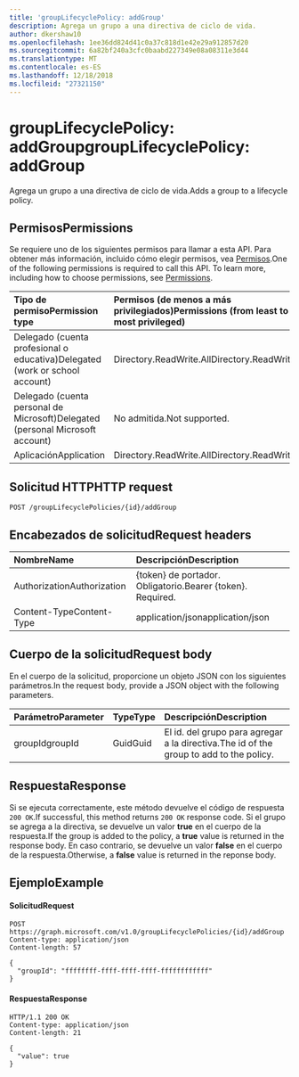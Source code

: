 ```yaml
---
title: 'groupLifecyclePolicy: addGroup'
description: Agrega un grupo a una directiva de ciclo de vida.
author: dkershaw10
ms.openlocfilehash: 1ee36dd824d41c0a37c818d1e42e29a912857d20
ms.sourcegitcommit: 6a82bf240a3cfc0baabd227349e08a08311e3d44
ms.translationtype: MT
ms.contentlocale: es-ES
ms.lasthandoff: 12/18/2018
ms.locfileid: "27321150"
---
```

# <a name="grouplifecyclepolicy-addgroup"></a><span data-ttu-id="d41e8-103">groupLifecyclePolicy: addGroup</span><span class="sxs-lookup"><span data-stu-id="d41e8-103">groupLifecyclePolicy: addGroup</span></span>

<span data-ttu-id="d41e8-104">Agrega un grupo a una directiva de ciclo de vida.</span><span class="sxs-lookup"><span data-stu-id="d41e8-104">Adds a group to a lifecycle policy.</span></span>

## <a name="permissions"></a><span data-ttu-id="d41e8-105">Permisos</span><span class="sxs-lookup"><span data-stu-id="d41e8-105">Permissions</span></span>

<span data-ttu-id="d41e8-p101">Se requiere uno de los siguientes permisos para llamar a esta API. Para obtener más información, incluido cómo elegir permisos, vea [Permisos](/graph/permissions-reference).</span><span class="sxs-lookup"><span data-stu-id="d41e8-p101">One of the following permissions is required to call this API. To learn more, including how to choose permissions, see [Permissions](/graph/permissions-reference).</span></span>


|<span data-ttu-id="d41e8-108">Tipo de permiso</span><span class="sxs-lookup"><span data-stu-id="d41e8-108">Permission type</span></span>      | <span data-ttu-id="d41e8-109">Permisos (de menos a más privilegiados)</span><span class="sxs-lookup"><span data-stu-id="d41e8-109">Permissions (from least to most privileged)</span></span>              |
|:--------------------|:---------------------------------------------------------|
|<span data-ttu-id="d41e8-110">Delegado (cuenta profesional o educativa)</span><span class="sxs-lookup"><span data-stu-id="d41e8-110">Delegated (work or school account)</span></span> | <span data-ttu-id="d41e8-111">Directory.ReadWrite.All</span><span class="sxs-lookup"><span data-stu-id="d41e8-111">Directory.ReadWrite.All</span></span>    |
|<span data-ttu-id="d41e8-112">Delegado (cuenta personal de Microsoft)</span><span class="sxs-lookup"><span data-stu-id="d41e8-112">Delegated (personal Microsoft account)</span></span> | <span data-ttu-id="d41e8-113">No admitida.</span><span class="sxs-lookup"><span data-stu-id="d41e8-113">Not supported.</span></span>    |
|<span data-ttu-id="d41e8-114">Aplicación</span><span class="sxs-lookup"><span data-stu-id="d41e8-114">Application</span></span> | <span data-ttu-id="d41e8-115">Directory.ReadWrite.All</span><span class="sxs-lookup"><span data-stu-id="d41e8-115">Directory.ReadWrite.All</span></span> |

## <a name="http-request"></a><span data-ttu-id="d41e8-116">Solicitud HTTP</span><span class="sxs-lookup"><span data-stu-id="d41e8-116">HTTP request</span></span>
<!-- { "blockType": "ignored" } -->
```http
POST /groupLifecyclePolicies/{id}/addGroup
```

## <a name="request-headers"></a><span data-ttu-id="d41e8-117">Encabezados de solicitud</span><span class="sxs-lookup"><span data-stu-id="d41e8-117">Request headers</span></span>

| <span data-ttu-id="d41e8-118">Nombre</span><span class="sxs-lookup"><span data-stu-id="d41e8-118">Name</span></span> | <span data-ttu-id="d41e8-119">Descripción</span><span class="sxs-lookup"><span data-stu-id="d41e8-119">Description</span></span> |
|:---------------|:----------|
| <span data-ttu-id="d41e8-120">Authorization</span><span class="sxs-lookup"><span data-stu-id="d41e8-120">Authorization</span></span> | <span data-ttu-id="d41e8-p102">{token} de portador. Obligatorio.</span><span class="sxs-lookup"><span data-stu-id="d41e8-p102">Bearer {token}. Required.</span></span> |
| <span data-ttu-id="d41e8-123">Content-Type</span><span class="sxs-lookup"><span data-stu-id="d41e8-123">Content-Type</span></span>  | <span data-ttu-id="d41e8-124">application/json</span><span class="sxs-lookup"><span data-stu-id="d41e8-124">application/json</span></span> |

## <a name="request-body"></a><span data-ttu-id="d41e8-125">Cuerpo de la solicitud</span><span class="sxs-lookup"><span data-stu-id="d41e8-125">Request body</span></span>
<span data-ttu-id="d41e8-126">En el cuerpo de la solicitud, proporcione un objeto JSON con los siguientes parámetros.</span><span class="sxs-lookup"><span data-stu-id="d41e8-126">In the request body, provide a JSON object with the following parameters.</span></span>

| <span data-ttu-id="d41e8-127">Parámetro</span><span class="sxs-lookup"><span data-stu-id="d41e8-127">Parameter</span></span> | <span data-ttu-id="d41e8-128">Type</span><span class="sxs-lookup"><span data-stu-id="d41e8-128">Type</span></span> | <span data-ttu-id="d41e8-129">Descripción</span><span class="sxs-lookup"><span data-stu-id="d41e8-129">Description</span></span> |
|:---------------|:--------|:----------|
|<span data-ttu-id="d41e8-130">groupId</span><span class="sxs-lookup"><span data-stu-id="d41e8-130">groupId</span></span>|<span data-ttu-id="d41e8-131">Guid</span><span class="sxs-lookup"><span data-stu-id="d41e8-131">Guid</span></span>| <span data-ttu-id="d41e8-132">El id. del grupo para agregar a la directiva.</span><span class="sxs-lookup"><span data-stu-id="d41e8-132">The id of the group to add to the policy.</span></span> |

## <a name="response"></a><span data-ttu-id="d41e8-133">Respuesta</span><span class="sxs-lookup"><span data-stu-id="d41e8-133">Response</span></span>

<span data-ttu-id="d41e8-134">Si se ejecuta correctamente, este método devuelve el código de respuesta `200 OK`.</span><span class="sxs-lookup"><span data-stu-id="d41e8-134">If successful, this method returns `200 OK` response code.</span></span> <span data-ttu-id="d41e8-135">Si el grupo se agrega a la directiva, se devuelve un valor **true** en el cuerpo de la respuesta.</span><span class="sxs-lookup"><span data-stu-id="d41e8-135">If the group is added to the policy, a **true** value is returned in the response body.</span></span> <span data-ttu-id="d41e8-136">En caso contrario, se devuelve un valor **false** en el cuerpo de la respuesta.</span><span class="sxs-lookup"><span data-stu-id="d41e8-136">Otherwise, a **false** value is returned in the reponse body.</span></span>

## <a name="example"></a><span data-ttu-id="d41e8-137">Ejemplo</span><span class="sxs-lookup"><span data-stu-id="d41e8-137">Example</span></span>

#### <a name="request"></a><span data-ttu-id="d41e8-138">Solicitud</span><span class="sxs-lookup"><span data-stu-id="d41e8-138">Request</span></span>

<!-- {
  "blockType": "ignored",
  "name": "grouplifecyclepolicy_addgroup"
} -->
```http
POST https://graph.microsoft.com/v1.0/groupLifecyclePolicies/{id}/addGroup
Content-type: application/json
Content-length: 57

{
  "groupId": "ffffffff-ffff-ffff-ffff-ffffffffffff"
}
```

#### <a name="response"></a><span data-ttu-id="d41e8-139">Respuesta</span><span class="sxs-lookup"><span data-stu-id="d41e8-139">Response</span></span>
<!-- { "blockType": "ignored" } -->

```http
HTTP/1.1 200 OK
Content-type: application/json
Content-length: 21

{
  "value": true
}
```

<!-- uuid: 8fcb5dbc-d5aa-4681-8e31-b001d5168d79
2015-10-25 14:57:30 UTC -->
<!-- {
  "type": "#page.annotation",
  "description": "groupLifecyclePolicy: addgroup",
  "keywords": "",
  "section": "documentation",
  "tocPath": ""
}-->